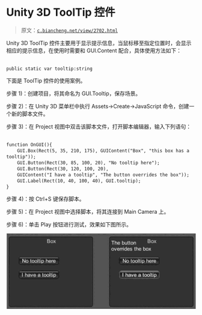 # Unity 3D ToolTip 控件

> 原文：[`c.biancheng.net/view/2702.html`](http://c.biancheng.net/view/2702.html)

Unity 3D ToolTip 控件主要用于显示提示信息，当鼠标移至指定位置时，会显示相应的提示信息，在使用时需要和 GUI.Content 配合，具体使用方法如下：

```

public static var tooltip:string
```

下面是 ToolTip 控件的使用案例。

步骤 1)：创建项目，将其命名为 GUI.Tooltip，保存场景。

步骤 2)：在 Unity 3D 菜单栏中执行 Assets→Create→JavaScript 命令，创建一个新的脚本文件。

步骤 3)：在 Project 视图中双击该脚本文件，打开脚本编辑器，输入下列语句：

```

function OnGUI(){
    GUI.Box(Rect(5, 35, 210, 175), GUIContent("Box", "this box has a tooltip"));
    GUI.Button(Rect(30, 85, 100, 20), "No tooltip here");
    GUI.Button(Rect(30, 120, 100, 20),
    GUIContent("I have a tooltip", "The button overrides the box"));
    GUI.Label(Rect(10, 40, 100, 40), GUI.tooltip);
}
```

步骤 4)：按 Ctrl+S 键保存脚本。

步骤 5)：在 Project 视图中选择脚本，将其连接到 Main Camera 上。

步骤 6)：单击 Play 按钮进行测试，效果如下图所示。

![测试效果](img/4eeb337cd1a93b26aaacf13cea3956f6.png)